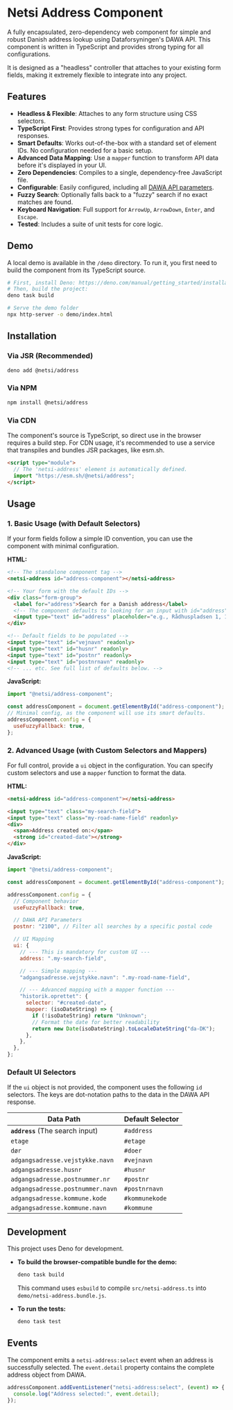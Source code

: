 # Netsi Address Component

A fully encapsulated, zero-dependency web component for simple and robust Danish
address lookup using Dataforsyningen's DAWA API. This component is written in
TypeScript and provides strong typing for all configurations.

It is designed as a "headless" controller that attaches to your existing form
fields, making it extremely flexible to integrate into any project.

## Features

- **Headless & Flexible**: Attaches to any form structure using CSS selectors.
- **TypeScript First**: Provides strong types for configuration and API responses.
- **Smart Defaults**: Works out-of-the-box with a standard set of element IDs.
  No configuration needed for a basic setup.
- **Advanced Data Mapping**: Use a `mapper` function to transform API data
  before it's displayed in your UI.
- **Zero Dependencies**: Compiles to a single, dependency-free JavaScript file.
- **Configurable**: Easily configured, including all
  [DAWA API parameters](https://dawadocs.dataforsyningen.dk/dok/api/adresse#s%C3%B8gning).
- **Fuzzy Search**: Optionally falls back to a "fuzzy" search if no exact
  matches are found.
- **Keyboard Navigation**: Full support for `ArrowUp`, `ArrowDown`, `Enter`, and
  `Escape`.
- **Tested**: Includes a suite of unit tests for core logic.

## Demo

A local demo is available in the `/demo` directory. To run it, you first need to
build the component from its TypeScript source.

```bash
# First, install Deno: https://deno.com/manual/getting_started/installation
# Then, build the project:
deno task build

# Serve the demo folder
npx http-server -o demo/index.html
```

## Installation

### Via JSR (Recommended)

```bash
deno add @netsi/address
```

### Via NPM

```bash
npm install @netsi/address
```

### Via CDN

The component's source is TypeScript, so direct use in the browser requires a build step. For CDN usage, it's recommended to use a service that transpiles and bundles JSR packages, like esm.sh.

```html
<script type="module">
  // The 'netsi-address' element is automatically defined.
  import "https://esm.sh/@netsi/address";
</script>
```

## Usage

### 1. Basic Usage (with Default Selectors)

If your form fields follow a simple ID convention, you can use the component
with minimal configuration.

**HTML:**

```html
<!-- The standalone component tag -->
<netsi-address id="address-component"></netsi-address>

<!-- Your form with the default IDs -->
<div class="form-group">
  <label for="address">Search for a Danish address</label>
  <!-- The component defaults to looking for an input with id="address" -->
  <input type="text" id="address" placeholder="e.g., Rådhuspladsen 1, 1550">
</div>

<!-- Default fields to be populated -->
<input type="text" id="vejnavn" readonly>
<input type="text" id="husnr" readonly>
<input type="text" id="postnr" readonly>
<input type="text" id="postnrnavn" readonly>
<!-- ... etc. See full list of defaults below. -->
```

**JavaScript:**

```javascript
import "@netsi/address-component";

const addressComponent = document.getElementById("address-component");
// Minimal config, as the component will use its smart defaults.
addressComponent.config = {
  useFuzzyFallback: true,
};
```

### 2. Advanced Usage (with Custom Selectors and Mappers)

For full control, provide a `ui` object in the configuration. You can specify
custom selectors and use a `mapper` function to format the data.

**HTML:**

```html
<netsi-address id="address-component"></netsi-address>

<input type="text" class="my-search-field">
<input type="text" class="my-road-name-field" readonly>
<div>
  <span>Address created on:</span>
  <strong id="created-date"></strong>
</div>
```

**JavaScript:**

```javascript
import "@netsi/address-component";

const addressComponent = document.getElementById("address-component");

addressComponent.config = {
  // Component behavior
  useFuzzyFallback: true,

  // DAWA API Parameters
  postnr: "2100", // Filter all searches by a specific postal code

  // UI Mapping
  ui: {
    // --- This is mandatory for custom UI ---
    address: ".my-search-field",

    // --- Simple mapping ---
    "adgangsadresse.vejstykke.navn": ".my-road-name-field",

    // --- Advanced mapping with a mapper function ---
    "historik.oprettet": {
      selector: "#created-date",
      mapper: (isoDateString) => {
        if (!isoDateString) return "Unknown";
        // Format the date for better readability
        return new Date(isoDateString).toLocaleDateString("da-DK");
      },
    },
  },
};
```

### Default UI Selectors

If the `ui` object is not provided, the component uses the following `id`
selectors. The keys are dot-notation paths to the data in the DAWA API response.

| Data Path                        | Default Selector |
| -------------------------------- | ---------------- |
| **`address`** (The search input) | `#address`       |
| `etage`                          | `#etage`         |
| `dør`                            | `#doer`          |
| `adgangsadresse.vejstykke.navn`  | `#vejnavn`       |
| `adgangsadresse.husnr`           | `#husnr`         |
| `adgangsadresse.postnummer.nr`   | `#postnr`        |
| `adgangsadresse.postnummer.navn` | `#postnrnavn`    |
| `adgangsadresse.kommune.kode`    | `#kommunekode`   |
| `adgangsadresse.kommune.navn`    | `#kommune`       |

## Development

This project uses Deno for development.

- **To build the browser-compatible bundle for the demo:**
  ```bash
  deno task build
  ```
  This command uses `esbuild` to compile `src/netsi-address.ts` into `demo/netsi-address.bundle.js`.

- **To run the tests:**
  ```bash
  deno task test
  ```

## Events

The component emits a `netsi-address:select` event when an address is
successfully selected. The `event.detail` property contains the complete address
object from DAWA.

```javascript
addressComponent.addEventListener("netsi-address:select", (event) => {
  console.log("Address selected:", event.detail);
});
```
